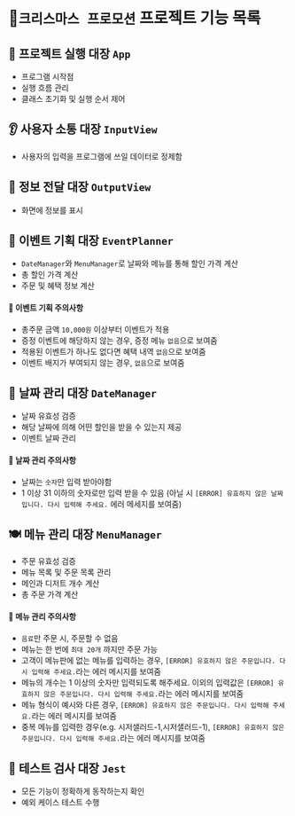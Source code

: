 # 🎄`크리스마스 프로모션` 프로젝트 기능 목록

## 🚀 프로젝트 실행 대장 `App`

- 프로그램 시작점
- 실행 흐름 관리
- 클래스 초기화 및 실행 순서 제어

## 👂 사용자 소통 대장 `InputView`

- 사용자의 입력을 프로그램에 쓰일 데이터로 정제함

## 📢 정보 전달 대장 `OutputView`

- 화면에 정보를 표시

## 🎁 이벤트 기획 대장 `EventPlanner`

- `DateManager`와 `MenuManager`로 날짜와 메뉴를 통해 할인 가격 계산
- 총 할인 가격 계산
- 주문 및 혜택 정보 계산

#### 🚨 이벤트 기획 주의사항

- 총주문 금액 `10,000원` 이상부터 이벤트가 적용
- 증정 이벤트에 해당하지 않는 경우, 증정 메뉴 `없음`으로 보여줌
- 적용된 이벤트가 하나도 없다면 혜택 내역 `없음`으로 보여줌
- 이벤트 배지가 부여되지 않는 경우, `없음`으로 보여줌

## 📅 날짜 관리 대장 `DateManager`

- 날짜 유효성 검증
- 해당 날짜에 의해 어떤 할인을 받을 수 있는지 제공
- 이벤트 날짜 관리

#### 🚨 날짜 관리 주의사항

- 날짜는 `숫자`만 입력 받아야함
- 1 이상 31 이하의 숫자로만 입력 받을 수 있음 (아닐 시 `[ERROR] 유효하지 않은 날짜입니다. 다시 입력해 주세요.` 에러 메세지를 보여줌)

## 🍽 메뉴 관리 대장 `MenuManager`

- 주문 유효성 검증
- 메뉴 목록 및 주문 목록 관리
- 메인과 디저트 개수 계산
- 총 주문 가격 계산

#### 🚨 메뉴 관리 주의사항

- `음료`만 주문 시, 주문할 수 없음
- 메뉴는 한 번에 `최대 20개` 까지만 주문 가능
- 고객이 메뉴판에 없는 메뉴를 입력하는 경우, `[ERROR] 유효하지 않은 주문입니다. 다시 입력해 주세요.`라는 에러 메시지를 보여줌
- 메뉴의 개수는 1 이상의 숫자만 입력되도록 해주세요. 이외의 입력값은 `[ERROR] 유효하지 않은 주문입니다. 다시 입력해 주세요.`라는 에러 메시지를 보여줌
- 메뉴 형식이 예시와 다른 경우, `[ERROR] 유효하지 않은 주문입니다. 다시 입력해 주세요.`라는 에러 메시지를 보여줌
- 중복 메뉴를 입력한 경우(e.g. 시저샐러드-1,시저샐러드-1), `[ERROR] 유효하지 않은 주문입니다. 다시 입력해 주세요.`라는 에러 메시지를 보여줌

## 🧪 테스트 검사 대장 `Jest`

- 모든 기능이 정확하게 동작하는지 확인
- 예외 케이스 테스트 수행
